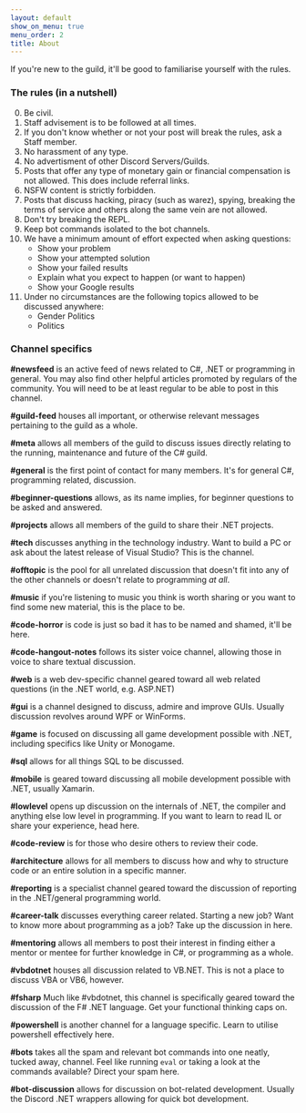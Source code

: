 ```yaml
---
layout: default
show_on_menu: true
menu_order: 2
title: About
---
```


If you're new to the guild, it'll be good to familiarise yourself with the rules.

### The rules (in a nutshell)

0. Be civil.
1. Staff advisement is to be followed at all times.
2. If you don't know whether or not your post will break the rules, ask a Staff member.
3. No harassment of any type.
4. No advertisment of other Discord Servers/Guilds.
5. Posts that offer any type of monetary gain or financial compensation is not allowed. This does include referral links.
6. NSFW content is strictly forbidden.
7. Posts that discuss hacking, piracy (such as warez), spying, breaking the terms of service and others along the same vein are not allowed.
8. Don't try breaking the REPL.
9. Keep bot commands isolated to the bot channels.
10. We have a minimum amount of effort expected when asking questions:
    - Show your problem
    - Show your attempted solution
    - Show your failed results
    - Explain what you expect to happen (or want to happen)
    - Show your Google results
11. Under no circumstances are the following topics allowed to be discussed anywhere:
    - Gender Politics
    - Politics

### Channel specifics

**#newsfeed** is an active feed of news related to C#, .NET or programming in general. You may also find other helpful articles promoted by regulars of the community. You will need to be at least regular to be able to post in this channel.

**#guild-feed** houses all important, or otherwise relevant messages pertaining to the guild as a whole.

**#meta** allows all members of the guild to discuss issues directly relating to the running, maintenance and future of the C# guild.

**#general** is the first point of contact for many members. It's for general C#, programming related, discussion.

**#beginner-questions** allows, as its name implies, for beginner questions to be asked and answered.

**#projects** allows all members of the guild to share their .NET projects.

**#tech** discusses anything in the technology industry. Want to build a PC or ask about the latest release of Visual Studio? This is the channel.

**#offtopic** is the pool for all unrelated discussion that doesn't fit into any of the other channels or doesn't relate to programming *at all*.

**#music** if you're listening to music you think is worth sharing or you want to find some new material, this is the place to be.

**#code-horror** is code is just so bad it has to be named and shamed, it'll be here.

**#code-hangout-notes** follows its sister voice channel, allowing those in voice to share textual discussion.

**#web** is a web dev-specific channel geared toward all web related questions (in the .NET world, e.g. ASP.NET)

**#gui** is a channel designed to discuss, admire and improve GUIs. Usually discussion revolves around WPF or WinForms.

**#game** is focused on discussing all game development possible with .NET, including specifics like Unity or Monogame.

**#sql** allows for all things SQL to be discussed.

**#mobile** is geared toward discussing all mobile development possible with .NET, usually Xamarin.

**#lowlevel** opens up discussion on the internals of .NET, the compiler and anything else low level in programming. If you want to learn to read IL or share your experience, head here.

**#code-review** is for those who desire others to review their code.

**#architecture** allows for all members to discuss how and why to structure code or an entire solution in a specific manner.

**#reporting** is a specialist channel geared toward the discussion of reporting in the .NET/general programming world.

**#career-talk** discusses everything career related. Starting a new job? Want to know more about programming as a job? Take up the discussion in here.

**#mentoring** allows all members to post their interest in finding either a mentor or mentee for further knowledge in C#, or programming as a whole.

**#vbdotnet** houses all discussion related to VB.NET. This is not a place to discuss VBA or VB6, however.

**#fsharp** Much like #vbdotnet, this channel is specifically geared toward the discussion of the F# .NET language. Get your functional thinking caps on.

**#powershell** is another channel for a language specific. Learn to utilise powershell effectively here.

**#bots** takes all the spam and relevant bot commands into one neatly, tucked away, channel. Feel like running `eval` or taking a look at the commands available? Direct your spam here.

**#bot-discussion** allows for discussion on bot-related development. Usually the Discord .NET wrappers allowing for quick bot development.

